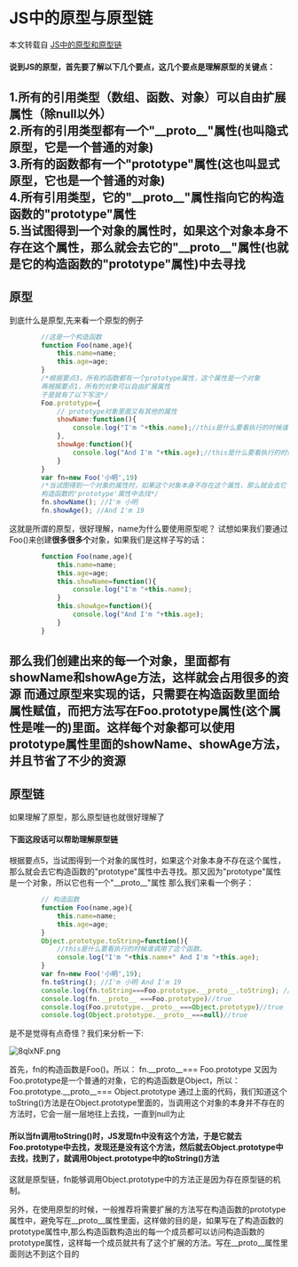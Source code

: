 # JS中的原型与原型链

本文转载自
[JS中的原型和原型链](https://blog.csdn.net/qq_36996271/article/details/82527256?depth_1-utm_source=distribute.pc_relevant.none-task&utm_source=distribute.pc_relevant.none-task)

#### 说到JS的原型，首先要了解以下几个要点，这几个要点是理解原型的关键点：
1.所有的引用类型（数组、函数、对象）可以自由扩展属性（除null以外）</br>
2.所有的引用类型都有一个"\_\_proto\_\_"属性(也叫隐式原型，它是一个普通的对象)</br>
3.所有的函数都有一个"prototype"属性(这也叫显式原型，它也是一个普通的对象)</br>
4.所有引用类型，它的"\_\_proto\_\_"属性指向它的构造函数的"prototype"属性</br>
5.当试图得到一个对象的属性时，如果这个对象本身不存在这个属性，那么就会去它的"\_\_proto\_\_"属性(也就是它的构造函数的"prototype"属性)中去寻找</br>
----
## 原型
到底什么是原型,先来看一个原型的例子
```javascript
		//这是一个构造函数
		function Foo(name,age){
			this.name=name;
			this.age=age;
		}
		/*根据要点3，所有的函数都有一个prototype属性，这个属性是一个对象
		再根据要点1，所有的对象可以自由扩展属性
		于是就有了以下写法*/
		Foo.prototype={
			// prototype对象里面又有其他的属性
			showName:function(){
				console.log("I'm "+this.name);//this是什么要看执行的时候谁调用了这个函数
			},
			showAge:function(){
				console.log("And I'm "+this.age);//this是什么要看执行的时候谁调用了这个函数
			}
		}
		var fn=new Foo('小明',19)
		/*当试图得到一个对象的属性时，如果这个对象本身不存在这个属性，那么就会去它
		构造函数的'prototype'属性中去找*/
		fn.showName(); //I'm 小明
		fn.showAge(); //And I'm 19
```
这就是所谓的原型，很好理解，name为什么要使用原型呢？
试想如果我们要通过Foo()来创建**很多很多个**对象，如果我们是这样子写的话：
```javascript
		function Foo(name,age){
			this.name=name;
			this.age=age;
			this.showName=function(){
				console.log("I'm "+this.name);
			}
			this.showAge=function(){
				console.log("And I'm "+this.age);
			}
		}
```
那么我们创建出来的每一个对象，里面都有showName和showAge方法，这样就会占用很多的资源
而通过原型来实现的话，只需要在构造函数里面给属性赋值，而把方法写在Foo.prototype属性(这个属性是唯一的)里面。这样每个对象都可以使用prototype属性里面的showName、showAge方法，并且节省了不少的资源
----
## 原型链
如果理解了原型，那么原型链也就很好理解了
#### 下面这段话可以帮助理解原型链
根据要点5，当试图得到一个对象的属性时，如果这个对象本身不存在这个属性，那么就会去它构造函数的"prototype"属性中去寻找。那又因为"prototype"属性是一个对象，所以它也有一个"\_\_proto\_\_"属性
那么我们来看一个例子：
```javascript
		// 构造函数
		function Foo(name,age){
		 	this.name=name;
		 	this.age=age;
		}
		Object.prototype.toString=function(){
			//this是什么要看执行的时候谁调用了这个函数。
			console.log("I'm "+this.name+" And I'm "+this.age);
		}
		var fn=new Foo('小明',19);
		fn.toString(); //I'm 小明 And I'm 19
		console.log(fn.toString===Foo.prototype.__proto__.toString); //true
		console.log(fn.__proto__ ===Foo.prototype)//true
		console.log(Foo.prototype.__proto__===Object.prototype)//true
		console.log(Object.prototype.__proto__===null)//true
```
是不是觉得有点奇怪？我们来分析一下:

![8qlxNF.png](https://s1.ax1x.com/2020/03/24/8qlxNF.png)

首先，fn的构造函数是Foo()。所以：
fn.\_\_proto\_\_=== Foo.prototype
又因为Foo.prototype是一个普通的对象，它的构造函数是Object，所以：
Foo.prototype.\_\_proto\_\_=== Object.prototype
通过上面的代码，我们知道这个toString()方法是在Object.prototype里面的，当调用这个对象的本身并不存在的方法时，它会一层一层地往上去找，一直到null为止

#### 所以当fn调用toString()时，JS发现fn中没有这个方法，于是它就去Foo.prototype中去找，发现还是没有这个方法，然后就去Object.prototype中去找，找到了，就调用Object.prototype中的toString()方法

这就是原型链，fn能够调用Object.prototype中的方法正是因为存在原型链的机制。

另外，在使用原型的时候，一般推荐将需要扩展的方法写在构造函数的prototype属性中，避免写在\_\_proto\_\_属性里面，这样做的目的是，如果写在了构造函数的prototype属性中,那么构造函数构造出的每一个成员都可以访问构造函数的prototype属性，这样每一个成员就共有了这个扩展的方法。写在\_\_proto\_\_属性里面则达不到这个目的